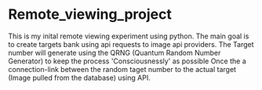 # Remote_viewing_project
This is my inital remote viewing experiment using python.
The main goal is to create targets bank using api requests to image api providers.
The Target number will generate using the QRNG (Quantum Random Number Generator) to keep the process 'Consciousnessly' as possible
Once the a connection-link between the random taget number to the actual target (Image pulled from the database) using API.
